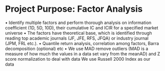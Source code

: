 # Project Purpose: Factor Analysis
• Identify multiple factors and perform thorough analysis on information coefficient (1D, 5D, 10D), their cumulative IC and
ICIR for a specified market universe
• The factors have theoretical base, which is identified through reading top academic journals (JF, JFE, RFS, JFQA) or industry journal (JPM, FRL etc.). 
• Quantile return analysis, correlation among factors, Barra decomposition (optional) etc
• We use MAD remove outliers (MAD is a measure of how much the values in a data set vary from the meanAD) and Z score normalization to deal with data
We use Russell 2000 Index as our data


